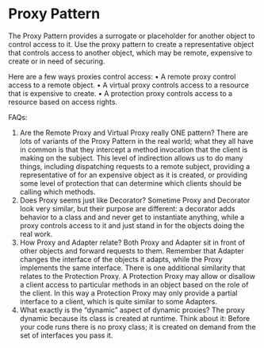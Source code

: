 # Proxy Pattern
The Proxy Pattern provides a surrogate or placeholder for another object to control access to it.
Use the proxy pattern to create a representative object that controls access to another object, which may  be remote, expensive to create or in need of securing.

Here are a few ways proxies control access:
•	A remote proxy control access to a remote object.
•	A virtual proxy controls access to a resource that is expensive to create.
•	A protection proxy controls access to a resource based on access rights.

FAQs:
1.	Are the Remote Proxy and Virtual Proxy really ONE pattern?
There are lots of variants of the Proxy Pattern in the real world; what they all have in common is that they intercept a method invocation that the client is making on the subject. This level of indirection allows us to do many things, including dispatching requests to a remote subject, providing a representative of for an expensive object as it is created, or providing some level of protection that can determine which clients should be calling which methods.
2.	Does Proxy seems just like Decorator?
Sometime Proxy and Decorator look very similar, but their purpose are different: a decorator adds behavior to a class and and never get to instantiate anything, while a proxy controls access to it and just stand in for the objects doing the real work. 
3.	How Proxy and Adapter relate?
Both Proxy and Adapter sit in front of other objects and forward requests to them. Remember that Adapter changes the interface of the objects it adapts, while the Proxy implements the same interface.
There is one additional similarity that relates to the Protection Proxy. A Protection Proxy may allow or disallow a client access to particular methods in an object based on the role of the client. In this way a Protection Proxy may only provide a partial interface to a client, which is quite similar to some Adapters.
4.	What exactly is the “dynamic” aspect of dynamic proxies?
The proxy dynamic because its class is created at runtime. Think about it: Before your code runs there is no proxy class; it is created on demand from the set of interfaces you pass it.
